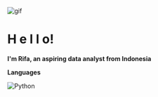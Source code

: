 ![gif]()

# H e l l o!
**I'm Rifa, an aspiring data analyst from Indonesia**

**Languages**

![Python](https://img.shields.io/badge/-Python-000?&logo=Python)

